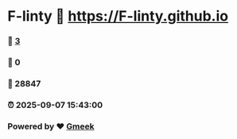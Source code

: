 # F-linty :link: https://F-linty.github.io 
### :page_facing_up: [3](https://F-linty.github.io/tag.html) 
### :speech_balloon: 0 
### :hibiscus: 28847 
### :alarm_clock: 2025-09-07 15:43:00 
### Powered by :heart: [Gmeek](https://github.com/Meekdai/Gmeek)
